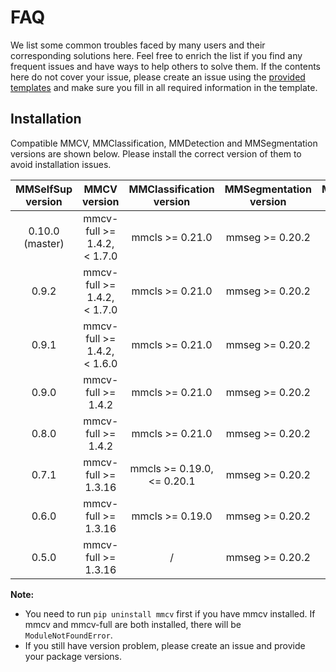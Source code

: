 # FAQ

We list some common troubles faced by many users and their corresponding solutions here. Feel free to enrich the list if you find any frequent issues and have ways to help others to solve them. If the contents here do not cover your issue, please create an issue using the [provided templates](https://github.com/open-mmlab/mmselfsup/tree/master/.github/ISSUE_TEMPLATE) and make sure you fill in all required information in the template.

## Installation

Compatible MMCV, MMClassification, MMDetection and MMSegmentation versions are shown below. Please install the correct version of them to avoid installation issues.

| MMSelfSup version |         MMCV version         |  MMClassification version   | MMSegmentation version | MMDetection version |
| :---------------: | :--------------------------: | :-------------------------: | :--------------------: | :-----------------: |
|  0.10.0 (master)  | mmcv-full >= 1.4.2, \< 1.7.0 |       mmcls >= 0.21.0       |    mmseg >= 0.20.2     |   mmdet >= 2.19.0   |
|       0.9.2       | mmcv-full >= 1.4.2, \< 1.7.0 |       mmcls >= 0.21.0       |    mmseg >= 0.20.2     |   mmdet >= 2.19.0   |
|       0.9.1       | mmcv-full >= 1.4.2, \< 1.6.0 |       mmcls >= 0.21.0       |    mmseg >= 0.20.2     |   mmdet >= 2.19.0   |
|       0.9.0       |      mmcv-full >= 1.4.2      |       mmcls >= 0.21.0       |    mmseg >= 0.20.2     |   mmdet >= 2.19.0   |
|       0.8.0       |      mmcv-full >= 1.4.2      |       mmcls >= 0.21.0       |    mmseg >= 0.20.2     |   mmdet >= 2.19.0   |
|       0.7.1       |     mmcv-full >= 1.3.16      | mmcls >= 0.19.0, \<= 0.20.1 |    mmseg >= 0.20.2     |   mmdet >= 2.16.0   |
|       0.6.0       |     mmcv-full >= 1.3.16      |       mmcls >= 0.19.0       |    mmseg >= 0.20.2     |   mmdet >= 2.16.0   |
|       0.5.0       |     mmcv-full >= 1.3.16      |              /              |    mmseg >= 0.20.2     |   mmdet >= 2.16.0   |

**Note:**

- You need to run `pip uninstall mmcv` first if you have mmcv installed. If mmcv and mmcv-full are both installed, there will be `ModuleNotFoundError`.
- If you still have version problem, please create an issue and provide your package versions.

